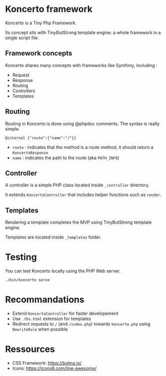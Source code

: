 # Koncerto framework

Koncerto is a Tiny Php Framework.

Its concept sits with TinyButStrong template engine: a whole framework in a single script file.

## Framework concepts

Koncerto shares many concepts with frameworks like Symfony, including :

* Request
* Response
* Routing
* Controllers
* Templates

## Routing

Routing in Koncerto is done using @phpdoc comments. The syntax is really simple.

```@internal {"route":{"name":"/"}}```

* `route` : indicates that the method is a route method, it should return a `KoncertoResponse`
* `name` : indicates the path to the route (aka `PATH_INFO`)

## Controller

A controller is a simple PHP class located inside `_controller` directory.

It extends `KoncertoController` that includes helper functions such as `render`.

## Templates

Rendering a template completes the MVP using TinyButStrong template engine.

Templates are located inside `_templates` folder.

# Testing

You can test Koncerto locally using the PHP Web server.

```./bin/koncerto serve```

# Recommandations

* Extend `KoncertoController` for faster developement
* Use `.tbs.html` extension for templates
* Redirect requests to `/` (and `/index.php`) towards `koncerto.php` using `RewriteRule` when possible

# Ressources

* CSS Framework: https://bulma.io/
* Icons: https://icons8.com/line-awesome/

